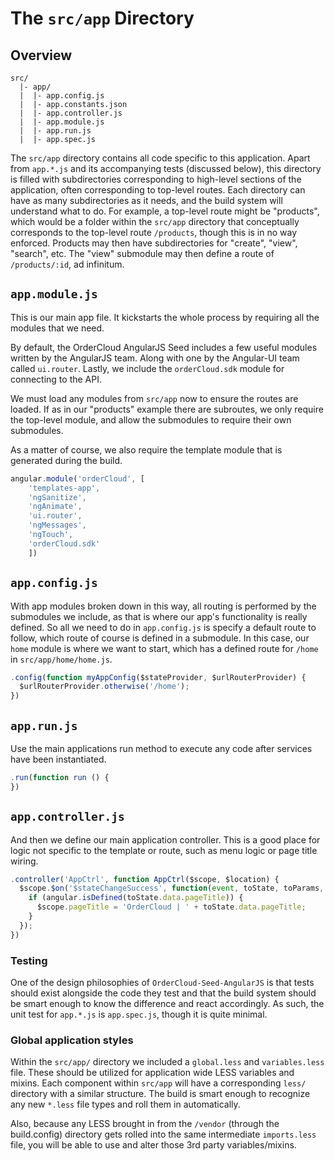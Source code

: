 # The `src/app` Directory

## Overview

```
src/
  |- app/
  |  |- app.config.js
  |  |- app.constants.json
  |  |- app.controller.js
  |  |- app.module.js
  |  |- app.run.js
  |  |- app.spec.js
```

The `src/app` directory contains all code specific to this application. Apart
from `app.*.js` and its accompanying tests (discussed below), this directory is
filled with subdirectories corresponding to high-level sections of the
application, often corresponding to top-level routes. Each directory can have as
many subdirectories as it needs, and the build system will understand what to
do. For example, a top-level route might be "products", which would be a folder
within the `src/app` directory that conceptually corresponds to the top-level
route `/products`, though this is in no way enforced. Products may then have
subdirectories for "create", "view", "search", etc. The "view" submodule may
then define a route of `/products/:id`, ad infinitum.

## `app.module.js`

This is our main app file. It kickstarts the whole process by
requiring all the modules that we need.

By default, the OrderCloud AngularJS Seed includes a few useful modules written
by the AngularJS team. Along with one by the Angular-UI team called `ui.router`.
Lastly, we include the `orderCloud.sdk` module for connecting to the API.

We must load any modules from `src/app` now to ensure the routes are loaded. If
as in our "products" example there are subroutes, we only require the top-level
module, and allow the submodules to require their own submodules.

As a matter of course, we also require the template module that is generated
during the build.

```js
angular.module('orderCloud', [
    'templates-app',
	'ngSanitize',
	'ngAnimate',
	'ui.router',
	'ngMessages',
	'ngTouch',
	'orderCloud.sdk'
	])
```

## `app.config.js`

With app modules broken down in this way, all routing is performed by the
submodules we include, as that is where our app's functionality is really
defined.  So all we need to do in `app.config.js` is specify a default route to follow,
which route of course is defined in a submodule. In this case, our `home` module
is where we want to start, which has a defined route for `/home` in
`src/app/home/home.js`.

```js
.config(function myAppConfig($stateProvider, $urlRouterProvider) {
  $urlRouterProvider.otherwise('/home');
})
```

## `app.run.js`

Use the main applications run method to execute any code after services
have been instantiated.

```js
.run(function run () {
})
```

## `app.controller.js`

And then we define our main application controller. This is a good place for logic
not specific to the template or route, such as menu logic or page title wiring.

```js
.controller('AppCtrl', function AppCtrl($scope, $location) {
  $scope.$on('$stateChangeSuccess', function(event, toState, toParams, fromState, fromParams){
    if (angular.isDefined(toState.data.pageTitle)) {
      $scope.pageTitle = 'OrderCloud | ' + toState.data.pageTitle;
    }
  });
})
```

### Testing

One of the design philosophies of `OrderCloud-Seed-AngularJS` is that tests should exist
alongside the code they test and that the build system should be smart enough to
know the difference and react accordingly. As such, the unit test for `app.*.js`
is `app.spec.js`, though it is quite minimal.

### Global application styles

Within the `src/app/` directory we included a `global.less` and `variables.less` file.
These should be utilized for application wide LESS variables and mixins.  Each component
within `src/app` will have a corresponding `less/` directory with a similar structure.
The build is smart enough to recognize any new `*.less` file types and roll them in
automatically.

Also, because any LESS brought in from the `/vendor` (through the build.config) directory
gets rolled into the same intermediate `imports.less` file, you will be able to use
and alter those 3rd party variables/mixins.
